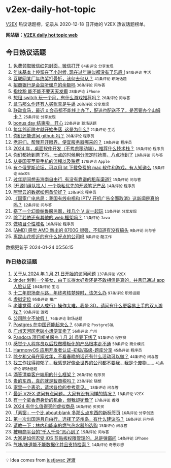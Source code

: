 # v2ex-daily-hot-topic

[V2EX](https://www.v2ex.com/) 热议话题榜，记录从 2020-12-18 日开始的 V2EX 热议话题榜单。

**网站版：[V2EX daily hot topic web](https://boojack.github.io/v2ex-daily-hot-topic-web/)**

## 今日热议话题

<!-- TODAY BEGIN -->

1. [免费领取微信红包封面，微信打开](https://www.v2ex.com/t/1011071) `84条评论` `分享发现`
1. [年味基本上停留在了小时候, 现在过年貌似都没有了乐趣 !](https://www.v2ex.com/t/1011064) `84条评论` `生活`
1. [互联网某厂年终奖打骨折，该何去何从？](https://www.v2ex.com/t/1011112) `41条评论` `职场话题`
1. [招商银行是会监听储户的余额吗](https://www.v2ex.com/t/1011106) `36条评论` `问与答`
1. [指纹粉 能不能不要天天发癫](https://www.v2ex.com/t/1011133) `28条评论` `iPhone`
1. [想租 switch 玩一个月，有什么游戏推荐吗？](https://www.v2ex.com/t/1011117) `26条评论` `问与答`
1. [盒马那么作还有人买账真是牛逼](https://www.v2ex.com/t/1011062) `26条评论` `分享发现`
1. [联动盒马，最近 x 会员都不能线上办了，配送也配送不了，是否要办个山姆卡？](https://www.v2ex.com/t/1011082) `25条评论` `分享发现`
1. [bonus day 结束啦，开心](https://www.v2ex.com/t/1011081) `22条评论` `职场话题`
1. [每年邻近除夕就开始失落, 这是为什么?](https://www.v2ex.com/t/1011091) `21条评论` `生活`
1. [你们还能访问 github 吗？](https://www.v2ex.com/t/1011078) `20条评论` `程序员`
1. [老哥们，帮我开开眼界，便宜服务器哪来的？](https://www.v2ex.com/t/1011148) `19条评论` `程序员`
1. [2024 年，桌面软件开发（不考虑移动端），推荐什么技术栈？](https://www.v2ex.com/t/1011141) `19条评论` `程序员`
1. [你们都抢到票了吗，七点的时候用分流定时抢票，八点抢到了](https://www.v2ex.com/t/1011061) `19条评论` `问与答`
1. [从美国买苹果手机的流程以及税费](https://www.v2ex.com/t/1011063) `17条评论` `Apple`
1. [有个俄罗斯论坛，可以用 bt 下载免费的 mac 软件和游戏，有人知道么](https://www.v2ex.com/t/1011122) `15条评论` `macOS`
1. [过年期间想去海南自由行, 有没有靠谱的租车渠道?](https://www.v2ex.com/t/1011067) `15条评论` `问与答`
1. [[开源][组队找人] 一个隐私优先的开源笔记产品](https://www.v2ex.com/t/1011098) `14条评论` `程序员`
1. [阿里云的数据如何备份好？](https://www.v2ex.com/t/1011069) `13条评论` `程序员`
1. [《国家广电总局：我国有线电视和 IPTV 开机广告全面取消》这新闻是真的吗？](https://www.v2ex.com/t/1011099) `12条评论` `问与答`
1. [搭了一个幻兽帕鲁服务器，找几个 V 友一起玩](https://www.v2ex.com/t/1011139) `11条评论` `分享发现`
1. [除了若依还有其他的 web 框架吗？](https://www.v2ex.com/t/1011105) `11条评论` `Java`
1. [做项目个性域名](https://www.v2ex.com/t/1011068) `10条评论` `程序员`
1. [[AMD] 感觉 AMD 新出的 8700G 很强，不知道有没有搞头](https://www.v2ex.com/t/1011076) `9条评论` `问与答`
1. [离昆山花桥近的有什么好点的公司吗](https://www.v2ex.com/t/1011074) `8条评论` `酷工作`

数据更新于 2024-01-24 05:56:15

<!-- TODAY END -->

### 昨日热议话题

<!-- YESTERDAY BEGIN -->

1. [关于从 2024 年 1 月 21 日开始的访问问题](https://www.v2ex.com/t/1010835) `137条评论` `V2EX`
1. [tinder 划到一个美女，由于长得太好看还是不敢相信是真的，并且已通过 app 人脸认证](https://www.v2ex.com/t/1010854) `104条评论` `生活`
1. [十二年职场奋斗路，年终考核梦碎时，该怎么办](https://www.v2ex.com/t/1010888) `97条评论` `职场话题`
1. [虚拟定位](https://www.v2ex.com/t/1010841) `95条评论` `推广`
1. [老婆觉得《双人成行》操作太难，我晕 3D，请问有什么更容易上手的双人游戏？](https://www.v2ex.com/t/1010856) `93条评论` `游戏`
1. [公司除夕不放假！](https://www.v2ex.com/t/1010886) `76条评论` `职场话题`
1. [Postgres 在中国还能起来么？](https://www.v2ex.com/t/1010986) `63条评论` `PostgreSQL`
1. [广州天河区老破小想便宜卖了](https://www.v2ex.com/t/1010905) `56条评论` `广州`
1. [Pandora 项目相关服务 1 月 31 号要下线了](https://www.v2ex.com/t/1010858) `51条评论` `程序员`
1. [感觉个人程序员以后找做模板化的产品根本走不通](https://www.v2ex.com/t/1010902) `50条评论` `商业模式`
1. [HarmonyOS 应用开发者认证-初级/高级-题库分享](https://www.v2ex.com/t/1010985) `45条评论` `程序员`
1. [除夕和父母在家过年，不看春晚的话还有什么活动可以做？](https://www.v2ex.com/t/1010880) `44条评论` `问与答`
1. [找工作找得抑郁了，我感觉好像全世界的公司都不要我，我是个废物……](https://www.v2ex.com/t/1010973) `41条评论` `职场话题`
1. [滴答清单客户端用的什么框架？](https://www.v2ex.com/t/1010859) `26条评论` `程序员`
1. [贵的东西，真的就是智商税吗？](https://www.v2ex.com/t/1011043) `23条评论` `随想`
1. [家里一个表弟，请求各位的参考意见。](https://www.v2ex.com/t/1010966) `18条评论` `问与答`
1. [最近 V2EX 访问有点问题，大家有没有同样的情况？](https://www.v2ex.com/t/1010845) `18条评论` `V2EX`
1. [有一个拿香港身份的机会，但我却犹豫了](https://www.v2ex.com/t/1011015) `17条评论` `香港`
1. [2024 有什么值得买的虚拟商品](https://www.v2ex.com/t/1010960) `16条评论` `买买买`
1. [「素窗」一个比 about:blank 多那么点东西的新标签页](https://www.v2ex.com/t/1010931) `16条评论` `分享创造`
1. [第一次出国游且自由行，选择了济州岛，有什么建议吗？](https://www.v2ex.com/t/1010910) `16条评论` `问与答`
1. [请教一下：林内和能率的燃气热水器的选购](https://www.v2ex.com/t/1010941) `15条评论` `问与答`
1. [被电商平台的“千人千价”恶心到了](https://www.v2ex.com/t/1010911) `15条评论` `问与答`
1. [大家是如何忍受 iOS 剪贴板权限管理的，总是弹窗问](https://www.v2ex.com/t/1011008) `14条评论` `iPhone`
1. [气味/味道能不能数据化并且支持检索？](https://www.v2ex.com/t/1010936) `14条评论` `奇思妙想`

<!-- YESTERDAY END -->

---

💡 Idea comes from [justjavac 迷渡](https://github.com/justjavac/)
